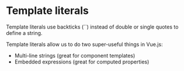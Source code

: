# Template literals


Template literals use backticks (``) instead of double or single quotes to define a string.

Template literals allow us to do two super-useful things in Vue.js:

- Multi-line strings (great for component templates)
- Embedded expressions (great for computed properties)
